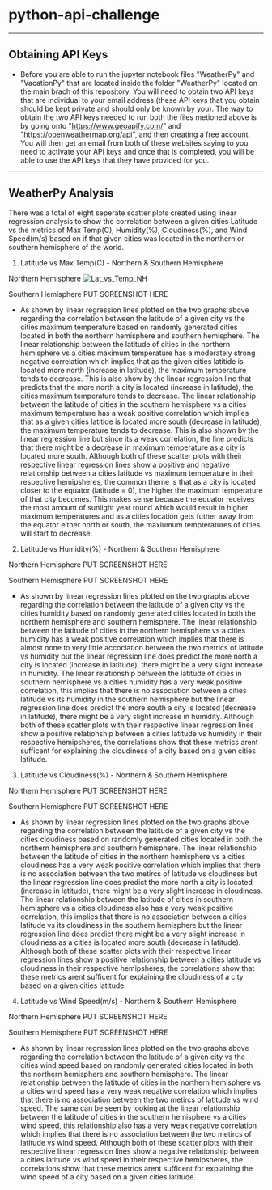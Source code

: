 # **python-api-challenge** #
--------

## Obtaining API Keys
* Before you are able to run the jupyter notebook files "WeatherPy" and "VacationPy" that are located inside the folder "WeatherPy" located on the main brach of this repository. You will need to obtain two API keys that are individual to your email address (these API keys that you obtain should be kept private and should only be known by you). The way to obtain the two API keys needed to run both the files metioned above is by going onto "https://www.geoapify.com/" and "https://openweathermap.org/api", and then creating a free account. You will then get an email from both of these websites saying to you need to activate your API keys and once that is completed, you will be able to use the API keys that they have provided for you. 
--------

## WeatherPy Analysis
There was a total of eight seperate scatter plots created using linear regression analysis to show the correlation between a given cities Latitude vs the metrics of Max Temp(C), Humidity(%), Cloudiness(%), and Wind Speed(m/s) based on if that given cities was located in the northern or southern hemisphere of the world.

1) Latitude vs Max Temp(C) - Northern & Southern Hemisphere

Northern Hemisphere
![Lat_vs_Temp_NH](https://github.com/nmrodio/python-api-challenge/assets/157527614/c0ab2bd0-7595-42bf-9e4b-ebe2ea7af8c9)

Southern Hemisphere 
PUT SCREENSHOT HERE

*  As shown by linear regression lines plotted on the two graphs above regarding the correlation between the latitude of a given city vs the cities maximum temperature based on randomly generated cities located in both the northern hemisphere and southern hemisphere. The linear relationship between the latitude of cities in the northern hemisphere vs a cities maximum temperature has a moderately strong negative correlation which implies that as the given cities latitide is located more north (increase in latitude), the maximum temperature tends to decrease. This is also show by the linear regression line that predicts that the more north a city is located (increase in latitude), the cities maximum temperature tends to decrease. The linear relationship between the latitude of cities in the southern hemisphere vs a cities maximum temperature has a weak positive correlation which implies that as a given cities latitide is located more south (decrease in latitude), the maximum temperature tends to decrease. This is also shown by the linear regression line but since its a weak correlation, the line predicts that there might be a decrease in maximum temperature as a city is located more south. Although both of these scatter plots with their respective linear regression lines show a positive and negative relationship between a cities latitude vs maximum temperature in their respective hemipsheres, the common theme is that as a city is located closer to the equator (latitude = 0), the higher the maximum temperature of that city becomes. This makes sense because the equator receives the most amount of sunlight year round which would result in higher maximum temperatures and as a cities location gets futher away from the equator either north or south, the maxiumum tempteratures of cities will start to decrease.

2) Latitude vs Humidity(%) - Northern & Southern Hemisphere

Northern Hemisphere
PUT SCREENSHOT HERE

Southern Hemisphere
PUT SCREENSHOT HERE

* As shown by linear regression lines plotted on the two graphs above regarding the correlation between the latitude of a given city vs the cities humidity based on randomly generated cities located in both the northern hemisphere and southern hemisphere. The linear relationship between the latitude of cities in the northern hemisphere vs a cities humidity has a weak positive correlation which implies that there is almost none to very little accociation between the two metrics of latitude vs humidity but the linear regression line does predict the more north a city is located (increase in latitude), there might be a very slight increase in humidity. The linear relationship between the latitude of cities in southern hemisphere vs a cities humidity has a very weak positive correlation, this implies that there is no association between a cities latitude vs its humidity in the southern hemisphere but the linear regression line does predict the more south a city is located (decrease in latitude), there might be a very slight increase in humidity. Although both of these scatter plots with their respective linear regression lines show a positive relationship between a cities latitude vs humidity in their respective hemipsheres, the correlations show that these metrics arent sufficent for explaining the cloudiness of a city based on a given cities latitude.

3) Latitude vs Cloudiness(%) - Northern & Southern Hemisphere

Northern Hemisphere
PUT SCREENSHOT HERE

Southern Hemisphere
PUT SCREENSHOT HERE

* As shown by linear regression lines plotted on the two graphs above regarding the correlation between the latitude of a given city vs the cities cloudiness based on randomly generated cities located in both the northern hemisphere and southern hemisphere. The linear relationship between the latitude of cities in the northern hemisphere vs a cities cloudiness has a very weak positive correlation which implies that there is no association between the two metircs of latitude vs cloudiness but the linear regression line does predict the more north a city is located (increase in latitude), there might be a very slight increase in cloudiness. The linear relationship between the latitude of cities in southern hemisphere vs a cities cloudiness also has a very weak positive correlation, this implies that there is no association between a cities latitude vs its cloudiness in the southern hemisphere but the linear regression line does predict there might be a very slight increase in cloudiness as a cities is located more south (decrease in latitude). Although both of these scatter plots with their respective linear regression lines show a positive relationship between a cities latitude vs cloudiness in their respective hemipsheres, the correlations show that these metrics arent sufficent for explaining the cloudiness of a city based on a given cities latitude.

4) Latitude vs Wind Speed(m/s) - Northern & Southern Hemisphere

Northern Hemisphere
PUT SCREENSHOT HERE

Southern Hemisphere
PUT SCREENSHOT HERE

* As shown by linear regression lines plotted on the two graphs above regarding the correlation between the latitude of a given city vs the cities wind speed based on randomly generated cities located in both the northern hemisphere and southern hemisphere. The linear relationship between the latitude of cities in the northern hemisphere vs a cities wind speed has a very weak negative correlation which implies that there is no association between the two metircs of latitude vs wind speed. The same can be seen by looking at the linear relationship between the latitude of cities in the southern hemisphere vs a cities wind speed, this relationship also has a very weak negative correlation which implies that there is no association between the two metircs of latitude vs wind speed. Although both of these scatter plots with their respective linear regression lines show a negative relationship between a cities latitude vs wind speed in their respective hemipsheres, the correlations show that these metrics arent sufficent for explaining the wind speed of a city based on a given cities latitude. 

